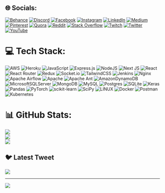 

## 🌐 Socials:
[![Behance](https://img.shields.io/badge/Behance-1769ff?logo=behance&logoColor=white)](https://behance.net/Nikesh) [![Discord](https://img.shields.io/badge/Discord-%237289DA.svg?logo=discord&logoColor=white)](https://discord.gg/Naysh#4967) [![Facebook](https://img.shields.io/badge/Facebook-%231877F2.svg?logo=Facebook&logoColor=white)](https://facebook.com/Naysh) [![Instagram](https://img.shields.io/badge/Instagram-%23E4405F.svg?logo=Instagram&logoColor=white)](https://instagram.com/naysh222) [![LinkedIn](https://img.shields.io/badge/LinkedIn-%230077B5.svg?logo=linkedin&logoColor=white)](https://linkedin.com/in/NIKESH) [![Medium](https://img.shields.io/badge/Medium-12100E?logo=medium&logoColor=white)](https://medium.com/@Nikesh) [![Pinterest](https://img.shields.io/badge/Pinterest-%23E60023.svg?logo=Pinterest&logoColor=white)](https://pinterest.com/@nikeshnikesh520) [![Quora](https://img.shields.io/badge/Quora-%23B92B27.svg?logo=Quora&logoColor=white)](https://quora.com/profile/Nikesh-Nikesh-7) [![Reddit](https://img.shields.io/badge/Reddit-%23FF4500.svg?logo=Reddit&logoColor=white)](https://reddit.com/user/Nikesh369) [![Stack Overflow](https://img.shields.io/badge/-Stackoverflow-FE7A16?logo=stack-overflow&logoColor=white)](https://stackoverflow.com/users/user:19434872) [![Twitch](https://img.shields.io/badge/Twitch-%239146FF.svg?logo=Twitch&logoColor=white)](https://twitch.tv/nikeshnikesh) [![Twitter](https://img.shields.io/badge/Twitter-%231DA1F2.svg?logo=Twitter&logoColor=white)](https://twitter.com/@NAYSH54329678) [![YouTube](https://img.shields.io/badge/YouTube-%23FF0000.svg?logo=YouTube&logoColor=white)](https://youtube.com/@@nikesh3072) 

# 💻 Tech Stack:
![AWS](https://img.shields.io/badge/AWS-%23FF9900.svg?style=for-the-badge&logo=amazon-aws&logoColor=white) ![Heroku](https://img.shields.io/badge/heroku-%23430098.svg?style=for-the-badge&logo=heroku&logoColor=white) ![JavaScript](https://img.shields.io/badge/javascript-%23323330.svg?style=for-the-badge&logo=javascript&logoColor=%23F7DF1E) ![Express.js](https://img.shields.io/badge/express.js-%23404d59.svg?style=for-the-badge&logo=express&logoColor=%2361DAFB) ![NodeJS](https://img.shields.io/badge/node.js-6DA55F?style=for-the-badge&logo=node.js&logoColor=white) ![Next JS](https://img.shields.io/badge/Next-black?style=for-the-badge&logo=next.js&logoColor=white) ![React](https://img.shields.io/badge/react-%2320232a.svg?style=for-the-badge&logo=react&logoColor=%2361DAFB) ![React Router](https://img.shields.io/badge/React_Router-CA4245?style=for-the-badge&logo=react-router&logoColor=white) ![Redux](https://img.shields.io/badge/redux-%23593d88.svg?style=for-the-badge&logo=redux&logoColor=white) ![Socket.io](https://img.shields.io/badge/Socket.io-black?style=for-the-badge&logo=socket.io&badgeColor=010101) ![TailwindCSS](https://img.shields.io/badge/tailwindcss-%2338B2AC.svg?style=for-the-badge&logo=tailwind-css&logoColor=white) ![Jenkins](https://img.shields.io/badge/jenkins-%232C5263.svg?style=for-the-badge&logo=jenkins&logoColor=white) ![Nginx](https://img.shields.io/badge/nginx-%23009639.svg?style=for-the-badge&logo=nginx&logoColor=white) ![Apache Airflow](https://img.shields.io/badge/Apache%20Airflow-017CEE?style=for-the-badge&logo=Apache%20Airflow&logoColor=white) ![Apache](https://img.shields.io/badge/apache-%23D42029.svg?style=for-the-badge&logo=apache&logoColor=white) ![Apache Ant](https://img.shields.io/badge/Apache%20Ant-A81C7D?style=for-the-badge&logo=Apache%20Ant&logoColor=white) ![AmazonDynamoDB](https://img.shields.io/badge/Amazon%20DynamoDB-4053D6?style=for-the-badge&logo=Amazon%20DynamoDB&logoColor=white) ![MicrosoftSQLServer](https://img.shields.io/badge/Microsoft%20SQL%20Sever-CC2927?style=for-the-badge&logo=microsoft%20sql%20server&logoColor=white) ![MongoDB](https://img.shields.io/badge/MongoDB-%234ea94b.svg?style=for-the-badge&logo=mongodb&logoColor=white) ![MySQL](https://img.shields.io/badge/mysql-%2300f.svg?style=for-the-badge&logo=mysql&logoColor=white) ![Postgres](https://img.shields.io/badge/postgres-%23316192.svg?style=for-the-badge&logo=postgresql&logoColor=white) ![SQLite](https://img.shields.io/badge/sqlite-%2307405e.svg?style=for-the-badge&logo=sqlite&logoColor=white) ![Keras](https://img.shields.io/badge/Keras-%23D00000.svg?style=for-the-badge&logo=Keras&logoColor=white) ![Pandas](https://img.shields.io/badge/pandas-%23150458.svg?style=for-the-badge&logo=pandas&logoColor=white) ![PyTorch](https://img.shields.io/badge/PyTorch-%23EE4C2C.svg?style=for-the-badge&logo=PyTorch&logoColor=white) ![scikit-learn](https://img.shields.io/badge/scikit--learn-%23F7931E.svg?style=for-the-badge&logo=scikit-learn&logoColor=white) ![SciPy](https://img.shields.io/badge/SciPy-%230C55A5.svg?style=for-the-badge&logo=scipy&logoColor=%white) ![LINUX](https://img.shields.io/badge/Linux-FCC624?style=for-the-badge&logo=linux&logoColor=black) ![Docker](https://img.shields.io/badge/docker-%230db7ed.svg?style=for-the-badge&logo=docker&logoColor=white) ![Postman](https://img.shields.io/badge/Postman-FF6C37?style=for-the-badge&logo=postman&logoColor=white) ![Kubernetes](https://img.shields.io/badge/kubernetes-%23326ce5.svg?style=for-the-badge&logo=kubernetes&logoColor=white)
# 📊 GitHub Stats:
![](https://github-readme-stats.vercel.app/api?username=nikeshnikesh5&theme=dark&hide_border=false&include_all_commits=false&count_private=false)<br/>
![](https://github-readme-streak-stats.herokuapp.com/?user=nikeshnikesh5&theme=dark&hide_border=false)<br/>
![](https://github-readme-stats.vercel.app/api/top-langs/?username=nikeshnikesh5&theme=dark&hide_border=false&include_all_commits=false&count_private=false&layout=compact)

## 🐦 Latest Tweet
[![](https://gtce.itsvg.in/api?username=@NAYSH54329678)](https://github.com/VishwaGauravIn/github-twitter-card-embed)

---
[![](https://visitcount.itsvg.in/api?id=nikeshnikesh5&icon=0&color=0)](https://visitcount.itsvg.in)

<!-- Proudly created with GPRM ( https://gprm.itsvg.in ) -->
